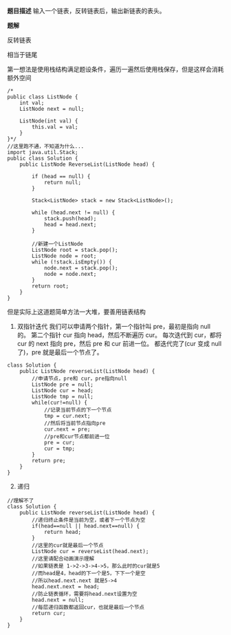 **题目描述**
输入一个链表，反转链表后，输出新链表的表头。

**题解**

反转链表

相当于链尾

第一想法是使用栈结构满足题设条件，遍历一遍然后使用栈保存，但是这样会消耗额外空间

```
/*
public class ListNode {
    int val;
    ListNode next = null;

    ListNode(int val) {
        this.val = val;
    }
}*/
//这里跑不通，不知道为什么...
import java.util.Stack;
public class Solution {
    public ListNode ReverseList(ListNode head) {
        
        if (head == null) {
            return null;
        }
        
        Stack<ListNode> stack = new Stack<ListNode>();
       
        while (head.next != null) {
            stack.push(head);
            head = head.next;
        }
        
        //新建一个ListNode
        ListNode root = stack.pop();
        ListNode node = root;
        while (!stack.isEmpty()) {
            node.next = stack.pop();
            node = node.next;
        }
        return root;
    }
}
```

但是实际上这道题简单方法一大堆，要善用链表结构

1. 双指针迭代
我们可以申请两个指针，第一个指针叫 pre，最初是指向 null 的。
第二个指针 cur 指向 head，然后不断遍历 cur。
每次迭代到 cur，都将 cur 的 next 指向 pre，然后 pre 和 cur 前进一位。
都迭代完了(cur 变成 null 了)，pre 就是最后一个节点了。

```
class Solution {
    public ListNode reverseList(ListNode head) {
        //申请节点，pre和 cur，pre指向null
        ListNode pre = null;
        ListNode cur = head;
        ListNode tmp = null;
        while(cur!=null) {
            //记录当前节点的下一个节点
            tmp = cur.next;
            //然后将当前节点指向pre
            cur.next = pre;
            //pre和cur节点都前进一位
            pre = cur;
            cur = tmp;
        }
        return pre;
    }
}
```
2. 递归
```
//理解不了
class Solution {
    public ListNode reverseList(ListNode head) {
        //递归终止条件是当前为空，或者下一个节点为空
        if(head==null || head.next==null) {
            return head;
        }
        //这里的cur就是最后一个节点
        ListNode cur = reverseList(head.next);
        //这里请配合动画演示理解
        //如果链表是 1->2->3->4->5，那么此时的cur就是5
        //而head是4，head的下一个是5，下下一个是空
        //所以head.next.next 就是5->4
        head.next.next = head;
        //防止链表循环，需要将head.next设置为空
        head.next = null;
        //每层递归函数都返回cur，也就是最后一个节点
        return cur;
    }
}
```